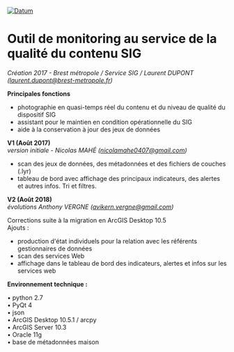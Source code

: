 [![Datum](https://applications002.brest-metropole.fr/VIPDU72/DATUM/LOGO_DATUM.png)](https://geo.pays-de-brest.fr)


# Outil de monitoring au service de la qualité du contenu SIG  
_Création 2017 - Brest métropole / Service SIG / Laurent DUPONT (laurent.dupont@brest-metropole.fr)_  
  
__Principales fonctions__  

* photographie en quasi-temps réel du contenu et du niveau de qualité du dispositif SIG  
* assistant pour le maintien en condition opérationnelle du SIG  
* aide à la conservation à jour des jeux de données  
  
                      
  
__V1 (Août 2017)__  
_version initiale - Nicolas MAHÉ  (nicolamahe0407@gmail.com)_

* scan des jeux de données, des métadonnées et des fichiers de couches (.lyr)  
* tableau de bord avec affichage des principaux indicateurs, des alertes et autres infos. Tri et filtres.  
  
  
__V2 (Août 2018)__  
_évolutions Anthony VERGNE  (avikern.vergne@gmail.com)_  
  
  Corrections suite à la migration en ArcGIS Desktop 10.5  
  Ajouts :  

* production d'état individuels pour la relation avec les référents gestionnaires de données  
* scan des services Web  
* affichage dans le tableau de bord des indicateurs, alertes et infos sur les services web  
  
  
  
__Environnement technique :__
  
  • python 2.7  
  • PyQt 4  
  • json  
  • ArcGIS Desktop 10.5.1  / arcpy  
  • ArcGIS Server 10.3  
  • Oracle 11g  
  • base de métadonnées maison

